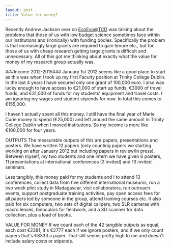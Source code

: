 ```yaml
---
layout: post
title: Value for money?
---
```


Recently Andrew Jackson over on [EcoEvo@TCD](http://www.ecoevoblog.com/2015/10/19/money-walks-and-talks-in-academia/) was talking about the problems that those of us with low budget science sometimes face within our institutions and (ironically) with funding bodies. Specifically the problem is that increasingly large grants are required to gain tenure etc., but for those of us with cheap research getting large grants is difficult and unnecessary. All of this got me thinking about exactly what the value for money of my research group actually was.

###Income 2012-2015###
January 1st 2012 seems like a good place to start as this was when I took up my first Faculty position at Trinity College Dublin. In the last 4 years I have secured only one grant of 100,000 euro. I also was lucky enough to have access to €21,000 of start up funds, €3000 of travel funds, and €31,000 of funds for my students' equipment and travel costs. I am ignoring my wages and student stipends for now. In total this comes to €155,000.

I haven't actually spent all this money. I still have the final year of Marie Curie money to spend (€25,000) and left around the same amount in Trinity College Dublin when I moved institutions. So my income is more like €100,000 for four years.

OUTPUTS
The measurable outputs of this are papers, presentations and posters. We have written 12 papers (only counting papers we starting working on after January 2012 but including papers in review/in press). Between myself, my two students and one intern we have given 6 posters, 11 presentations at international conferences (3 invited) and 13 invited seminars. 

Less tangibly, this money paid for my students and I to attend 13 conferences, collect data from five different international museums, run a two week pilot study in Madagascar, visit collaborators, run outreach events, support postgraduate training activities, pay open access fees for all papers led by someone in the group, attend training courses etc. It also paid for six computers, two sets of digital calipers, two SLR cameras with macro lenses, binoculars for fieldwork, and a 3D scanner for data collection, plus a load of books. 

VALUE FOR MONEY
If we count each of the 42 tangible outputs as equal, each cost €2381, it's €2777 each if we ignore posters, and if we only count papers that's €8333 a paper. That still seems pretty high to me and doesn't include salary costs or stipends.
